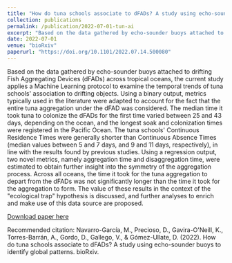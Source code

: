 ```yaml
---
title: "How do tuna schools associate to dFADs? A study using echo-sounder buoys to identify global patterns"
collection: publications
permalink: /publication/2022-07-01-tun-ai
excerpt: "Based on the data gathered by echo-sounder buoys attached to drifting Fish Aggregating Devices (dFADs) across tropical oceans, the current study applies a Machine Learning protocol to examine the temporal trends of tuna schools' association to drifting objects."
date: 2022-07-01
venue: "bioRxiv"
paperurl: "https://doi.org/10.1101/2022.07.14.500080"
---
```

Based on the data gathered by echo-sounder buoys attached to drifting Fish Aggregating Devices (dFADs) across tropical oceans, the current study applies a Machine Learning protocol to examine the temporal trends of tuna schools' association to drifting objects. Using a binary output, metrics typically used in the literature were adapted to account for the fact that the entire tuna aggregation under the dFAD was considered. The median time it took tuna to colonize the dFADs for the first time varied between 25 and 43 days, depending on the ocean, and the longest soak and colonization times were registered in the Pacific Ocean. The tuna schools' Continuous Residence Times were generally shorter than Continuous Absence Times (median values between 5 and 7 days, and 9 and 11 days, respectively), in line with the results found by previous studies. Using a regression output, two novel metrics, namely aggregation time and disaggregation time, were estimated to obtain further insight into the symmetry of the aggregation process. Across all oceans, the time it took for the tuna aggregation to depart from the dFADs was not significantly longer than the time it took for the aggregation to form. The value of these results in the context of the "ecological trap" hypothesis is discussed, and further analyses to enrich and make use of this data source are proposed.

[Download paper here](https://doi.org/10.1101/2022.07.14.500080)

Recommended citation: Navarro-García, M., Precioso, D., Gavira-O'Neill, K., Torres-Barrán, A., Gordo, D., Gallego, V., & Gómez-Ullate, D. (2022). How do tuna schools associate to dFADs? A study using echo-sounder buoys to identify global patterns. bioRxiv.